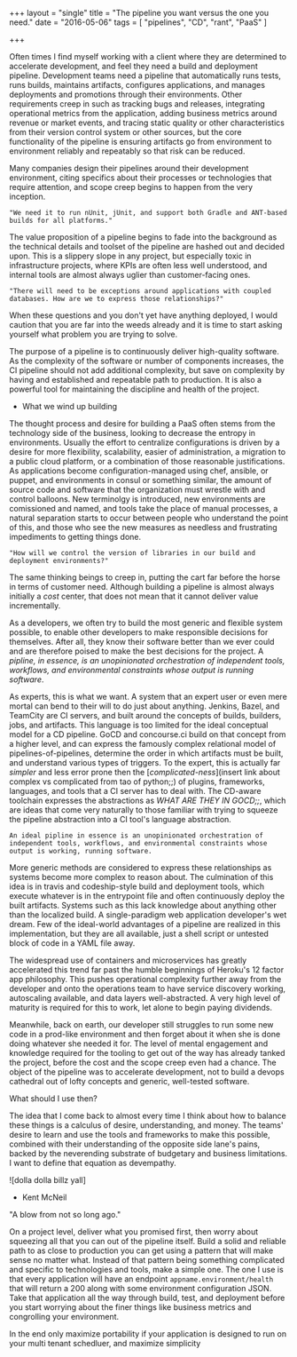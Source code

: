 +++
layout = "single"
title = "The pipeline you want versus the one you need."
date = "2016-05-06"
tags = [
  "pipelines",
  "CD",
  "rant",
  "PaaS"
  ]

+++

Often times I find myself working with a client where they are determined to accelerate development, and feel they need a build and deployment pipeline. Development teams need a pipeline that automatically runs tests, runs builds, maintains artifacts, configures applications, and manages deployments and promotions through their environments. Other requirements creep in such as tracking bugs and releases, integrating operational metrics from the application, adding business metrics around revenue or market events, and tracing static quality or other characteristics from their version control system or other sources, but the core functionality of the pipeline is ensuring artifacts go from environment to environment reliably and repeatably so that risk can be reduced. 

Many companies design their pipelines around their development environment, citing specifics about their processes or technologies that require attention, and scope creep begins to happen from the very inception.

    "We need it to run nUnit, jUnit, and support both Gradle and ANT-based builds for all platforms."

The value proposition of a pipeline begins to fade into the background as the technical details and toolset of the pipeline are hashed out and decided upon. This is a slippery slope in any project, but especially toxic in infrastructure projects, where KPIs are often less well understood, and internal tools are almost always uglier than customer-facing ones.

    "There will need to be exceptions around applications with coupled databases. How are we to express those relationships?"

When these questions and you don't yet have anything deployed, I would caution that you are far into the weeds already and it is time to start asking yourself what problem you are trying to solve.

The purpose of a pipeline is to continuously deliver high-quality software. As the complexity of the software or number of components increases, the CI pipeline should not add additional complexity, but save on complexity by having and established and repeatable path to production. It is also a powerful tool for maintaining the discipline and health of the project.

* What we wind up building

The thought process and desire for building a PaaS often stems from the technology side of the business, looking to decrease the entropy in environments. Usually the effort to centralize configurations is driven by a desire for more flexibility, scalability, easier of administration, a migration to a public cloud platform, or a combination of those reasonable justifications. As applications become configuration-managed using chef, ansible, or puppet, and environments in consul or something similar, the amount of source code and software that the organization must wrestle with and control balloons. New terminolgy is introduced, new environments are comissioned and named, and tools take the place of manual processes, a natural separation starts to occur between people who understand the point of this, and those who see the new measures as needless and frustrating impediments to getting things done.

    "How will we control the version of libraries in our build and deployment environments?"

The same thinking beings to creep in, putting the cart far before the horse in terms of customer need. Although building a pipeline is almost always initially a *cost* center, that does not mean that it cannot deliver value incrementally.

As a developers, we often try to build the most generic and flexible system possible, to enable other developers to make responsible decisions for themselves. After all, they know their software better than we ever could and are therefore poised to make the best decisions for the project. A *pipline, in essence, is an unopinionated orchestration of independent tools, workflows, and environmental constraints whose output is running software*. 

As experts, this is what we want. A system that an expert user or even mere mortal can bend to their will to do just about anything. Jenkins, Bazel, and TeamCity are CI servers, and built around the concepts of builds, builders, jobs, and artifacts. This language is too limited for the ideal conceptual model for a CD pipeline. GoCD and concourse.ci build on that concept from a higher level, and can express the famously complex relational model of pipelines-of-pipelines, determine the order in which artifacts must be built, and understand various types of triggers. To the expert, this is actually far _simpler_ and less error prone then the [*complicated-ness*](insert link about complex vs complicated from tao of python;;) of plugins, frameworks, languages, and tools that a CI server has to deal with. The CD-aware toolchain expresses the abstractions as *WHAT ARE THEY IN GOCD;;*, which are ideas that come very naturally to those familiar with trying to squeeze the pipeline abstraction into a CI tool's language abstraction.

    An ideal pipline in essence is an unopinionated orchestration of independent tools, workflows, and environmental constraints whose output is working, running software.

More generic methods are considered to express these relationships as systems become more complex to reason about. The culmination of this idea is in travis and codeship-style build and deployment tools, which execute whatever is in the entrypoint file and often continuously deploy the built artifacts. Systems such as this lack knowledge about anything other than the localized build. A single-paradigm web application developer's wet dream. Few of the ideal-world advantages of a pipeline are realized in this implementation, but they are all available, just a shell script or untested block of code in a YAML file away.

The widespread use of containers and microservices has greatly accelerated this trend far past the humble beginnings of Heroku's 12 factor app philosophy. This pushes operational complexity further away from the developer and onto the operations team to have service discovery working, autoscaling available, and data layers well-abstracted. A very high level of maturity is required for this to work, let alone to begin paying dividends.

Meanwhile, back on earth, our developer still struggles to run some new code in a prod-like environment and then forget about it when she is done doing whatever she needed it for. The level of mental engagement and knowledge required for the tooling to get out of the way has already tanked the project, before the cost and the scope creep even had a chance. The object of the pipeline was to accelerate development, not to build a devops cathedral out of lofty concepts and generic, well-tested software.

What should I use then?

The idea that I come back to almost every time I think about how to balance these things is a calculus of desire, understanding, and money. The teams' desire to learn and use the tools and frameworks to make this possible, combined with their understanding of the opposite side lane's pains, backed by the neverending substrate of budgetary and business limitations. I want to define that equation as devempathy.

![dolla dolla billz yall]
- Kent McNeil

"A blow from not so long ago."

On a project level, deliver what you promised first, then worry about squeezing all that you can out of the pipeline itself. Build a solid and reliable path to as close to production you can get using a pattern that will make sense no matter what. Instead of that pattern being something complicated and specific to technologies and tools, make a simple one. The one I use is that every application will have an endpoint `appname.environment/health` that will return a 200 along with some environment configuration JSON. Take that application all the way through build, test, and deployment before you start worrying about the finer things like business metrics and congrolling your environment.

In the end only maximize portability if your application is designed to run on your multi tenant schedluer, and maximize simplicity
